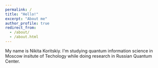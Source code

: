 ```yaml
---
permalink: /
title: "Hello!"
excerpt: "About me"
author_profile: true
redirect_from: 
  - /about/
  - /about.html
---
```


My name is Nikita Koritskiy. I'm studying quantum information science in Moscow insitute of Techology while doing research in Russian Quantum Center.

